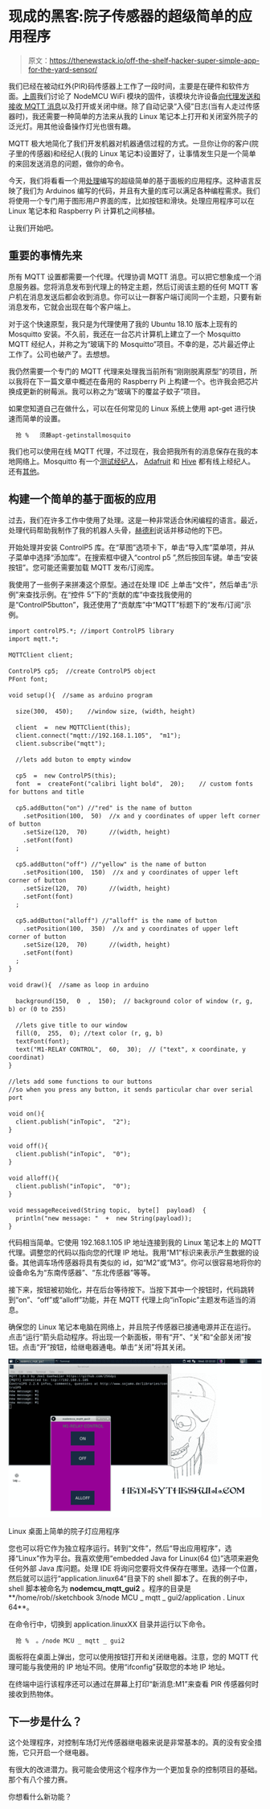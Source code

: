 # 现成的黑客:院子传感器的超级简单的应用程序

> 原文：<https://thenewstack.io/off-the-shelf-hacker-super-simple-app-for-the-yard-sensor/>

我们已经在被动红外(PIR)码传感器上工作了一段时间，主要是在硬件和软件方面。[上周](/off-the-shelf-hacker-microcontroller-wireless-messaging-with-mqtt/)我们讨论了 NodeMCU WiFi 模块的固件，该模块允许设备[向代理发送和接收 MQTT 消息](http://mqtt.org/)以及打开或关闭中继。除了自动记录“入侵”日志(当有人走过传感器时)，我还需要一种简单的方法来从我的 Linux 笔记本上打开和关闭室外院子的泛光灯。用其他设备操作灯光也很有趣。

MQTT 极大地简化了我们开发机器对机器通信过程的方式。一旦你让你的客户(院子里的传感器)和经纪人(我的 Linux 笔记本)设置好了，让事情发生只是一个简单的来回发送消息的问题，做你的命令。

今天，我们将看看一个用[处理](https://processing.org/)编写的超级简单的基于面板的应用程序。这种语言反映了我们为 Arduinos 编写的代码，并且有大量的库可以满足各种编程需求。我们将使用一个专门用于图形用户界面的库，比如按钮和滑块。处理应用程序可以在 Linux 笔记本和 Raspberry Pi 计算机之间移植。

让我们开始吧。

## 重要的事情先来

所有 MQTT 设置都需要一个代理。代理协调 MQTT 消息。可以把它想象成一个消息服务器。您将消息发布到代理上的特定主题，然后订阅该主题的任何 MQTT 客户机在消息发送后都会收到消息。你可以让一群客户端订阅同一个主题，只要有新消息发布，它就会出现在每个客户端上。

对于这个快速原型，我只是为代理使用了我的 Ubuntu 18.10 版本上现有的 Mosquitto 安装。不久前，我还在一台芯片计算机上建立了一个 Mosquitto MQTT 经纪人，并称之为“玻璃下的 Mosquitto”项目。不幸的是，芯片最近停止工作了。公司也破产了。去想想。

我仍然需要一个专门的 MQTT 代理来处理我当前所有“刚刚脱离原型”的项目，所以我将在下一篇文章中概述在备用的 Raspberry Pi 上构建一个。也许我会把芯片换成更新的树莓派。我可以称之为“玻璃下的覆盆子蚊子”项目。

如果您知道自己在做什么，可以在任何常见的 Linux 系统上使用 apt-get 进行快速而简单的设置。

```
  抢 %   须藤apt-getinstallmosquito

```

我们也可以使用在线 MQTT 代理，不过现在，我会把我所有的消息保存在我的本地网络上。Mosquitto 有一个[测试经纪人](https://test.mosquitto.org/)， [Adafruit](https://io.adafruit.com/) 和 [Hive](https://www.hivemq.com/) 都有线上经纪人。还有[其他](https://diyprojects.io/8-online-mqtt-brokers-iot-connected-objects-cloud/)。

## 构建一个简单的基于面板的应用

过去，我们在许多工作中使用了处理。这是一种非常适合休闲编程的语言。最近，处理代码帮助我制作了我的机器人头骨，[赫德利](/off-the-shelf-hacker-conversations-with-hedley-the-robotic-skull/)说话并移动他的下巴。

开始处理并安装 ControlP5 库。在“草图”选项卡下，单击“导入库”菜单项，并从子菜单中选择“添加库”。在搜索框中键入“control p5 ”,然后按回车键。单击“安装按钮”。您可能还需要加载 MQTT 发布/订阅库。

我使用了一些例子来拼凑这个原型。通过在处理 IDE 上单击“文件”，然后单击“示例”来查找示例。在“控件 5”下的“贡献的库”中查找我使用的是“ControlP5button”，我还使用了“贡献库”中“MQTT”标题下的“发布/订阅”示例。

```
import controlP5.*; //import ControlP5 library
import mqtt.*;

MQTTClient client;

ControlP5 cp5;  //create ControlP5 object
PFont font;

void setup(){  //same as arduino program

  size(300,  450);    //window size, (width, height)

  client  =  new MQTTClient(this);
  client.connect("mqtt://192.168.1.105",  "m1");
  client.subscribe("mqtt");

  //lets add buton to empty window

  cp5  =  new ControlP5(this);
  font  =  createFont("calibri light bold",  20);    // custom fonts for buttons and title

  cp5.addButton("on") //"red" is the name of button
    .setPosition(100,  50)  //x and y coordinates of upper left corner of button
    .setSize(120,  70)      //(width, height)
    .setFont(font)
  ; 

  cp5.addButton("off") //"yellow" is the name of button
    .setPosition(100,  150)  //x and y coordinates of upper left corner of button
    .setSize(120,  70)      //(width, height)
    .setFont(font)
  ;

  cp5.addButton("alloff") //"alloff" is the name of button
    .setPosition(100,  350)  //x and y coordinates of upper left corner of button
    .setSize(120,  70)      //(width, height)
    .setFont(font)
  ;
}

void draw(){  //same as loop in arduino

  background(150,  0  ,  150);  // background color of window (r, g, b) or (0 to 255)

  //lets give title to our window
  fill(0,  255,  0); //text color (r, g, b)
  textFont(font);
  text("M1-RELAY CONTROL",  60,  30);  // ("text", x coordinate, y coordinat)
}

//lets add some functions to our buttons
//so when you press any button, it sends particular char over serial port

void on(){
  client.publish("inTopic",  "2");
}

void off(){
  client.publish("inTopic",  "0");
}

void alloff(){
  client.publish("inTopic",  "0");
}

void messageReceived(String topic,  byte[]  payload)  {
  println("new message: "  +  new String(payload));
}

```

代码相当简单。它使用 192.168.1.105 IP 地址连接到我的 Linux 笔记本上的 MQTT 代理。调整您的代码以指向您的代理 IP 地址。我用“M1”标识来表示产生数据的设备。其他调车场传感器将具有类似的 id，如“M2”或“M3”。你可以很容易地将你的设备命名为“东南传感器”、“东北传感器”等等。

接下来，按钮被初始化，并在后台等待按下。当按下其中一个按钮时，代码跳转到“on”、“off”或“alloff”功能，并在 MQTT 代理上向“inTopic”主题发布适当的消息。

确保您的 Linux 笔记本电脑在网络上，并且院子传感器已接通电源并正在运行。点击“运行”箭头启动程序。将出现一个新面板，带有“开”、“关”和“全部关闭”按钮。点击“开”按钮，给继电器通电。单击“关闭”将其关闭。

![](img/96d7dc7b4cc157996164e22ccf649d32.png)

Linux 桌面上简单的院子灯应用程序

您也可以将它作为独立程序运行。转到“文件”，然后“导出应用程序”，选择“Linux”作为平台。我喜欢使用“embedded Java for Linux(64 位)”选项来避免任何外部 Java 库问题。处理 IDE 将询问您要将文件保存在哪里。选择一个位置，然后就可以运行“application.linux64”目录下的 shell 脚本了。在我的例子中，shell 脚本被命名为 **nodemcu_mqtt_gui2** 。程序的目录是**/home/rob//sketchbook 3/node MCU _ mqtt _ gui2/application . Linux 64**。

在命令行中，切换到 application.linuxXX 目录并运行以下命令。

```
  抢 %  。/node MCU _ mqtt _ gui2

```

面板将在桌面上弹出，您可以使用按钮打开和关闭继电器。注意，您的 MQTT 代理可能与我使用的 IP 地址不同。使用“ifconfig”获取您的本地 IP 地址。

在终端中运行该程序还可以通过在屏幕上打印“新消息:M1”来查看 PIR 传感器何时接收到热物体。

## 下一步是什么？

这个处理程序，对控制车场灯光传感器继电器来说是非常基本的。真的没有安全措施，它只开启一个继电器。

有很大的改进潜力。我可能会使用这个程序作为一个更加复杂的控制项目的基础。那个有八个接力赛。

你想看什么新功能？

<svg xmlns:xlink="http://www.w3.org/1999/xlink" viewBox="0 0 68 31" version="1.1"><title>Group</title> <desc>Created with Sketch.</desc></svg>